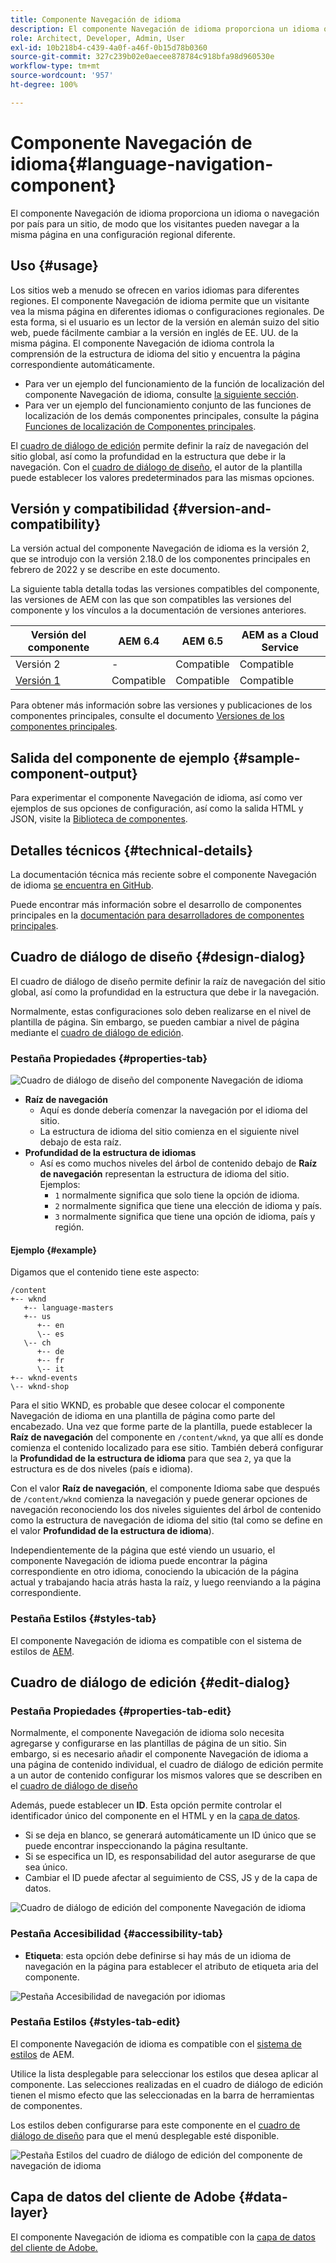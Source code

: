```yaml
---
title: Componente Navegación de idioma
description: El componente Navegación de idioma proporciona un idioma o navegación por país para un sitio, de modo que los visitantes pueden navegar a la misma página en una configuración regional diferente.
role: Architect, Developer, Admin, User
exl-id: 10b218b4-c439-4a0f-a46f-0b15d78b0360
source-git-commit: 327c239b02e0aecee878784c918bfa98d960530e
workflow-type: tm+mt
source-wordcount: '957'
ht-degree: 100%

---
```


# Componente Navegación de idioma{#language-navigation-component}

El componente Navegación de idioma proporciona un idioma o navegación por país para un sitio, de modo que los visitantes pueden navegar a la misma página en una configuración regional diferente.

## Uso {#usage}

Los sitios web a menudo se ofrecen en varios idiomas para diferentes regiones. El componente Navegación de idioma permite que un visitante vea la misma página en diferentes idiomas o configuraciones regionales. De esta forma, si el usuario es un lector de la versión en alemán suizo del sitio web, puede fácilmente cambiar a la versión en inglés de EE. UU. de la misma página. El componente Navegación de idioma controla la comprensión de la estructura de idioma del sitio y encuentra la página correspondiente automáticamente.

* Para ver un ejemplo del funcionamiento de la función de localización del componente Navegación de idioma, consulte [la siguiente sección](#example).
* Para ver un ejemplo del funcionamiento conjunto de las funciones de localización de los demás componentes principales, consulte la página [Funciones de localización de Componentes principales](/help/get-started/localization.md).

El [cuadro de diálogo de edición](#edit-dialog) permite definir la raíz de navegación del sitio global, así como la profundidad en la estructura que debe ir la navegación. Con el [cuadro de diálogo de diseño](#design-dialog), el autor de la plantilla puede establecer los valores predeterminados para las mismas opciones.

## Versión y compatibilidad {#version-and-compatibility}

La versión actual del componente Navegación de idioma es la versión 2, que se introdujo con la versión 2.18.0 de los componentes principales en febrero de 2022 y se describe en este documento.

La siguiente tabla detalla todas las versiones compatibles del componente, las versiones de AEM con las que son compatibles las versiones del componente y los vínculos a la documentación de versiones anteriores.

| Versión del componente | AEM 6.4 | AEM 6.5 | AEM as a Cloud Service |
|--- |--- |--- |---|
| Versión 2 | - | Compatible | Compatible |
| [Versión 1](v1/language-navigation.md) | Compatible | Compatible | Compatible |

Para obtener más información sobre las versiones y publicaciones de los componentes principales, consulte el documento [Versiones de los componentes principales](/help/versions.md).

## Salida del componente de ejemplo {#sample-component-output}

Para experimentar el componente Navegación de idioma, así como ver ejemplos de sus opciones de configuración, así como la salida HTML y JSON, visite la [Biblioteca de componentes](https://adobe.com/go/aem_cmp_library_langnav_es).

## Detalles técnicos {#technical-details}

La documentación técnica más reciente sobre el componente Navegación de idioma [se encuentra en GitHub](https://adobe.com/go/aem_cmp_tech_langnav_v2_es).

Puede encontrar más información sobre el desarrollo de componentes principales en la [documentación para desarrolladores de componentes principales](/help/developing/overview.md).

## Cuadro de diálogo de diseño {#design-dialog}

El cuadro de diálogo de diseño permite definir la raíz de navegación del sitio global, así como la profundidad en la estructura que debe ir la navegación.

Normalmente, estas configuraciones solo deben realizarse en el nivel de plantilla de página. Sin embargo, se pueden cambiar a nivel de página mediante el [cuadro de diálogo de edición](#edit-dialog).

### Pestaña Propiedades {#properties-tab}

![Cuadro de diálogo de diseño del componente Navegación de idioma](/help/assets/language-navigation-design.png)

* **Raíz de navegación**
   * Aquí es donde debería comenzar la navegación por el idioma del sitio.
   * La estructura de idioma del sitio comienza en el siguiente nivel debajo de esta raíz.
* **Profundidad de la estructura de idiomas**
   * Así es como muchos niveles del árbol de contenido debajo de **Raíz de navegación** representan la estructura de idioma del sitio. Ejemplos:
      * `1` normalmente significa que solo tiene la opción de idioma.
      * `2` normalmente significa que tiene una elección de idioma y país.
      * `3` normalmente significa que tiene una opción de idioma, país y región.

#### Ejemplo {#example}

Digamos que el contenido tiene este aspecto:

```
/content
+-- wknd
   +-- language-masters
   +-- us
      +-- en
      \-- es
   \-- ch
      +-- de
      +-- fr
      \-- it
+-- wknd-events
\-- wknd-shop
```

Para el sitio WKND, es probable que desee colocar el componente Navegación de idioma en una plantilla de página como parte del encabezado. Una vez que forme parte de la plantilla, puede establecer la **Raíz de navegación** del componente en `/content/wknd`, ya que allí es donde comienza el contenido localizado para ese sitio. También deberá configurar la **Profundidad de la estructura de idioma** para que sea `2`, ya que la estructura es de dos niveles (país e idioma).

Con el valor **Raíz de navegación**, el componente Idioma sabe que después de `/content/wknd` comienza la navegación y puede generar opciones de navegación reconociendo los dos niveles siguientes del árbol de contenido como la estructura de navegación de idioma del sitio (tal como se define en el valor **Profundidad de la estructura de idioma**).

Independientemente de la página que esté viendo un usuario, el componente Navegación de idioma puede encontrar la página correspondiente en otro idioma, conociendo la ubicación de la página actual y trabajando hacia atrás hasta la raíz, y luego reenviando a la página correspondiente.

### Pestaña Estilos {#styles-tab}

El componente Navegación de idioma es compatible con el sistema de estilos de [AEM](/help/get-started/authoring.md#component-styling).

## Cuadro de diálogo de edición {#edit-dialog}

### Pestaña Propiedades {#properties-tab-edit}

Normalmente, el componente Navegación de idioma solo necesita agregarse y configurarse en las plantillas de página de un sitio. Sin embargo, si es necesario añadir el componente Navegación de idioma a una página de contenido individual, el cuadro de diálogo de edición permite a un autor de contenido configurar los mismos valores que se describen en el [cuadro de diálogo de diseño](#design-dialog)

Además, puede establecer un **ID**. Esta opción permite controlar el identificador único del componente en el HTML y en la [capa de datos](/help/developing/data-layer/overview.md).

* Si se deja en blanco, se generará automáticamente un ID único que se puede encontrar inspeccionando la página resultante.
* Si se especifica un ID, es responsabilidad del autor asegurarse de que sea único.
* Cambiar el ID puede afectar al seguimiento de CSS, JS y de la capa de datos.

![Cuadro de diálogo de edición del componente Navegación de idioma](/help/assets/language-navigation-edit.png)

### Pestaña Accesibilidad {#accessibility-tab}

* **Etiqueta**: esta opción debe definirse si hay más de un idioma de navegación en la página para establecer el atributo de etiqueta aria del componente.

![Pestaña Accesibilidad de navegación por idiomas](/help/assets/language-navigation-edit-accessibility.png)

### Pestaña Estilos {#styles-tab-edit}

El componente Navegación de idioma es compatible con el [sistema de estilos](/help/get-started/authoring.md#component-styling) de AEM.

Utilice la lista desplegable para seleccionar los estilos que desea aplicar al componente. Las selecciones realizadas en el cuadro de diálogo de edición tienen el mismo efecto que las seleccionadas en la barra de herramientas de componentes.

Los estilos deben configurarse para este componente en el [cuadro de diálogo de diseño](#design-dialog) para que el menú desplegable esté disponible.

![Pestaña Estilos del cuadro de diálogo de edición del componente de navegación de idioma](/help/assets/language-navigation-edit-styles.png)

## Capa de datos del cliente de Adobe {#data-layer}

El componente Navegación de idioma es compatible con la [capa de datos del cliente de Adobe.](/help/developing/data-layer/overview.md)
